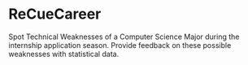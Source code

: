 # ReCueCareer
Spot Technical Weaknesses of a Computer Science Major during the internship application season. Provide feedback on these possible weaknesses with statistical data.
